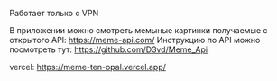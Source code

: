 Работает только с VPN

В приложении можно смотреть мемыные картинки получаемые с открытого API: https://meme-api.com/
Инструкцию по API можно посмотреть тут: https://github.com/D3vd/Meme_Api

vercel: https://meme-ten-opal.vercel.app/
